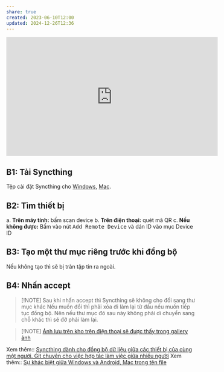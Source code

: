 ```yaml
---
share: true
created: 2023-06-10T12:00
updated: 2024-12-26T12:36
---
```

<iframe width="560" height="315" src="https://www.youtube.com/embed/_etXec6hBvA?si=cLkyKU_k6xYdsV1s" title="YouTube video player" frameborder="0" allow="accelerometer; autoplay; clipboard-write; encrypted-media; gyroscope; picture-in-picture; web-share" referrerpolicy="strict-origin-when-cross-origin" allowfullscreen></iframe>

## B1: Tải Syncthing
Tệp cài đặt Syncthing cho [Windows](https://github.com/canton7/SyncTrayzor/releases/download/v1.1.29/SyncTrayzorSetup-x64.exe), [Mac](https://github.com/syncthing/syncthing-macos/releases/download/v1.21.0-1/Syncthing-1.21.0-1.dmg).

## B2: Tìm thiết bị
a. **Trên máy tính:** bấm scan device
b. **Trên điện thoại:** quét mã QR
c. **Nếu không được:** Bấm vào nút <kbd>Add Remote Device</kbd> và dán ID vào mục Device ID

## B3: Tạo một thư mục riêng trước khi đồng bộ
Nếu không tạo thì sẽ bị tràn tập tin ra ngoài.

## B4: Nhấn accept
> [!NOTE] Sau khi nhấn accept thì Syncthing sẽ không cho đổi sang thư mục khác
> Nếu muốn đổi thì phải xóa đi làm lại từ đầu nếu muốn tiếp tục đồng bộ. Nên nếu thư mục đó sau này không phải di chuyển sang chỗ khác thì sẽ đỡ phải làm lại.

> [!NOTE] [Ảnh lưu trên kho trên điện thoại sẽ được thấy trong gallery ảnh](./%E1%BA%A2nh%20l%C6%B0u%20tr%C3%AAn%20kho%20tr%C3%AAn%20%C4%91i%E1%BB%87n%20tho%E1%BA%A1i%20s%E1%BA%BD%20%C4%91%C6%B0%E1%BB%A3c%20th%E1%BA%A5y%20trong%20gallery%20%E1%BA%A3nh.md)

Xem thêm:: [Syncthing dành cho đồng bộ dữ liệu giữa các thiết bị của cùng một người. Git chuyên cho việc hợp tác làm việc giữa nhiều người](../Syncthing%20d%C3%A0nh%20cho%20%C4%91%E1%BB%93ng%20b%E1%BB%99%20d%E1%BB%AF%20li%E1%BB%87u%20gi%E1%BB%AFa%20c%C3%A1c%20thi%E1%BA%BFt%20b%E1%BB%8B%20c%E1%BB%A7a%20c%C3%B9ng%20m%E1%BB%99t%20ng%C6%B0%E1%BB%9Di.%20Git%20chuy%C3%AAn%20cho%20vi%E1%BB%87c%20h%E1%BB%A3p%20t%C3%A1c%20l%C3%A0m%20vi%E1%BB%87c%20gi%E1%BB%AFa%20nhi%E1%BB%81u%20ng%C6%B0%E1%BB%9Di.md)
Xem thêm:: [Sự khác biệt giữa Windows và Android, Mac trong tên file](../../../%E2%9C%8D%EF%B8%8FL%E1%BA%ADp%20tr%C3%ACnh/H%E1%BB%87%20%C4%91i%E1%BB%81u%20h%C3%A0nh,%20path%20v%C3%A0%20terminal/%C4%90%C6%B0%E1%BB%9Dng%20d%E1%BA%ABn,%20t%C3%AAn%20t%E1%BA%ADp%20tin/S%E1%BB%B1%20kh%C3%A1c%20bi%E1%BB%87t%20gi%E1%BB%AFa%20Windows%20v%C3%A0%20Android,%20Mac%20trong%20t%C3%AAn%20file.md) 